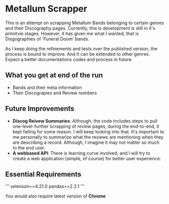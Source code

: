 # Metallum Scrapper

This is an attempt on scrapping Metallum Bands belonging to certain genres and their Discography pages.
Currently, this is development is still in it's primitvie stages. However, it has given me what I wanted, that is Disgographies of 'Funeral Doom' bands.

As I keep doing the refinements and tests over the published version, the process is bound to improve. And It can be extended to other genres. Expect a better documentations codes and process in future.

## What you get at end of the run

* Bands and their meta information
* Their Discograpies and Reivew numbers

## Future Improvements

* **Discog Reivew Summaries**: Although, the code includes steps to pull one-level-further scrapping of review pages, during the end-to-end, it kept failing for some reason. I will keep looking into that. It's important to me personally to summarize what the reviews are mentioning when they are describing a record. Although, I imagine it may not matter so much to the end user.
* **A webbased API**: There is learning curve involved, and I will try to create a web application (simple, of course) for better user experience.

## Essential Requirements
'''
selenium==4.21.0
pandas==2.2.1
'''

You would also require latest version of **Chrome** 


